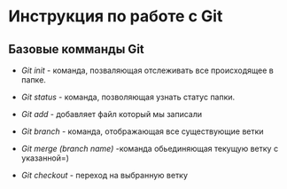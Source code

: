 # Инструкция по работе с Git

## Базовые комманды Git

* *Git init* - команда, позваляющая отслеживать все происходящее в папке.

* *Git status* - команда, позволяющая узнать статус папки.

* *Git add* - добавляет файл который мы записали

* *Git branch* - команда, отображающая все существующие ветки

* *Git merge (branch name)* -команда обьединяющая текущую ветку с указанной=)

* *Git checkout* - переход на выбранную ветку